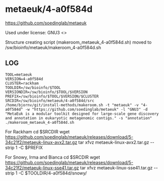 metaeuk/4-a0f584d
========================

<https://github.com/soedinglab/metaeuk>

Used under license:
GNU3
<>

Structure creating script (makeroom_metaeuk_4-a0f584d.sh) moved to /sw/bioinfo/metaeuk/makeroom_4-a0f584d.sh

LOG
---

    TOOL=metaeuk
    VERSION=4-a0f584d
    CLUSTER=rackham
    TOOLDIR=/sw/bioinfo/$TOOL
    VERSIONDIR=/sw/bioinfo/$TOOL/$VERSION
    PREFIX=/sw/bioinfo/$TOOL/$VERSION/$CLUSTER
    SRCDIR=/sw/bioinfo/metaeuk/4-a0f584d/src
    /home/bjornv/git/install-methods/makeroom.sh -t "metaeuk" -v "4-a0f584d" -w "https://github.com/soedinglab/metaeuk" -l "GNU3" -d "MetaEuk is a modular toolkit designed for large-scale gene discovery and annotation in eukaryotic metagenomic contigs." -s "annotation"
    ./makeroom_metaeuk_4-a0f584d.sh


For Rackham
    cd $SRCDIR
    wget https://github.com/soedinglab/metaeuk/releases/download/5-34c21f2/metaeuk-linux-avx2.tar.gz
    tar xfvz metaeuk-linux-avx2.tar.gz --strip 1 -C $PREFIX

For Snowy, Irma and Bianca
    cd $SRCDIR
    wget https://github.com/soedinglab/metaeuk/releases/download/5-34c21f2/metaeuk-linux-sse41.tar.gz
    tar xfvz metaeuk-linux-sse41.tar.gz --strip 1 -C $TOOLDIR/4-a0f584d/snowy/


